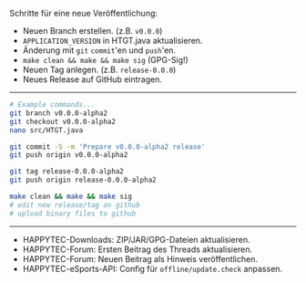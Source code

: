 Schritte für eine neue Veröffentlichung:

* Neuen Branch erstellen. (z.B. `v0.0.0`)
* `APPLICATION_VERSION` in HTGT.java aktualisieren.
* Änderung mit `git` `commit`'en und `push`'en.
* `make clean && make && make sig` (GPG-Sig!)
* Neuen Tag anlegen. (z.B. `release-0.0.0`)
* Neues Release auf GitHub eintragen.

----

```bash
# Example commands...
git branch v0.0.0-alpha2
git checkout v0.0.0-alpha2
nano src/HTGT.java

git commit -S -m 'Prepare v0.0.0-alpha2 release'
git push origin v0.0.0-alpha2

git tag release-0.0.0-alpha2
git push origin release-0.0.0-alpha2

make clean && make && make sig
# edit new release/tag on github
# upload binary files to github
```

----

* HAPPYTEC-Downloads: ZIP/JAR/GPG-Dateien aktualisieren.
* HAPPYTEC-Forum: Ersten Beitrag des Threads aktualisieren.
* HAPPYTEC-Forum: Neuen Beitrag als Hinweis veröffentlichen.
* HAPPYTEC-eSports-API: Config für `offline/update.check` anpassen.

